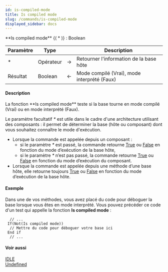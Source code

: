 ```yaml
---
id: is-compiled-mode
title: Is compiled mode
slug: /commands/is-compiled-mode
displayed_sidebar: docs
---
```


<!--REF #_command_.Is compiled mode.Syntax-->**Is compiled mode** {( * )} : Boolean<!-- END REF-->
<!--REF #_command_.Is compiled mode.Params-->
| Paramètre | Type |  | Description |
| --- | --- | --- | --- |
| * | Opérateur | &#8594;  | Retourner l'information de la base hôte |
| Résultat | Boolean | &#8592; | Mode compilé (Vrai), mode interprété (Faux) |

<!-- END REF-->

#### Description 

<!--REF #_command_.Is compiled mode.Summary-->La fonction **Is compiled mode** teste si la base tourne en mode compilé (Vrai) ou en mode interprété (Faux).<!-- END REF-->

Le paramètre facultatif *\** est utile dans le cadre d'une architecture utilisant des composants : il permet de déterminer la base (hôte ou composant) dont vous souhaitez connaître le mode d'exécution. 

* Lorsque la commande est appelée depuis un composant :  
   * si le paramètre *\** est passé, la commande retourne [True](true.md) ou [False](false.md) en fonction du mode d’exécution de la base hôte,  
   * si le paramètre *\** n’est pas passé, la commande retourne [True](true.md) ou [False](false.md) en fonction du mode d’exécution du composant.
* Lorsque la commande est appelée depuis une méthode d’une base hôte, elle retourne toujours [True](true.md) ou [False](false.md) en fonction du mode d’exécution de la base hôte.

#### Exemple 

Dans une de vos méthodes, vous avez placé du code pour déboguer la base lorsque vous êtes en mode interprété. Vous pouvez précéder ce code d'un test qui appelle la fonction **Is compiled mode** :

```4d
  // ...
 If(Not(Is compiled mode))
  // Mettre du code pour déboguer votre base ici
 End if
  // ...
```

#### Voir aussi 

[IDLE](idle.md)  
[Undefined](undefined.md)  